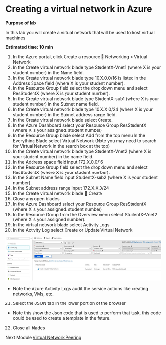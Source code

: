 # Creating a virtual network in Azure

**Purpose of lab**
  
In this lab you will create a virtual network that will be used to host virtual machines

**Estimated time: 10 min**

1. In the Azure portal, click Create a resource  Networking > Virtual Network
2. In the Create virtual network blade type StudentX-Vnet1 (where X is your student number) in the Name field.
3. In the Create virtual network blade type 10.X.0.0/16 is listed in the Address Space field (where X is your student number).
4. In the Resource Group field select the drop down menu and select ResStudentX (where X is your student number).
5. In the Create virtual network blade type StudentX-sub1 (where X is your student number) in the Subnet name field.
6. In the Create virtual network blade type 10.X.X.0/24 (where X is your student number) in the Subnet address range field.
7. In the Create virtual network blade select Create.
8. In the Azure Dashboard select your Resource Group ResStudentX (where X is your assigned. student number)
9. In the Resource Group blade select Add from the top menu In the Everything Blade select Virtual Network (Note you may need to search for Virtual Network in the search box at the top)
10. In the Create virtual network blade type StudentX-Vnet2 (where X is your student number) in the name field.
11. In the Address space field input 172.X.0.0/16
12. In the Resource Group field select the drop down menu and select ResStudentX (where X is your student number).
13. In the Subnet Name field input StudentX-sub2 (where X is your student number).
14. In the Subnet address range input 172.X.X.0/24
15. In the Create virtual network blade  Create
16. Close any open blades
17. In the Azure Dashboard select your Resource Group ResStudentX (where X is your assigned. student number)
18. In the Resource Group from the Overview menu select StudentX-Vnet2 (where X is your assigned number).
19. In the virtual network blade select Activity Logs
20. In the Activity Log select Create or Update Virtual Network

![alt text](/Images/azureactivitylogs.png "Azure Activity Logs")

* Note the Azure Activity Logs audit the service actions like creating networks, VMs, etc.

21. Select the JSON tab in the lower portion of the browser

* Note this show the Json code that is used to perform that task, this code could be used to create a template in the future.

22. Close all blades


Next Module [Virtual Network Peering](Modules/networkpeering.md)